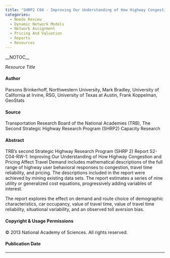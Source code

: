 ```yaml
---
title: "SHRP2 C04 - Improving Our Understanding of How Highway Congestion and Pricing Affect Travel Demand"
categories:
  - Needs Review
  - Dynamic Network Models
  - Network Assignment
  - Pricing And Valuation
  - Reports
  - Resources
---
```


\_\_NOTOC\_\_

*Resource Title*

#### Author

Parsons Brinkerhoff,
Northwestern University,
Mark Bradley,
University of California at Irvine,
RSG,
University of Texas at Austin,
Frank Koppelman,
GeoStats

#### Source

Transportation Research Board of the National Academies (TRB),
The Second Strategic Highway Research Program (SHRP2) Capacity Research

#### Abstract

TRB’s second Strategic Highway Research Program (SHRP 2) Report S2-C04-RW-1: Improving Our Understanding of How Highway Congestion and Pricing Affect Travel Demand includes mathematical descriptions of the full range of highway user behavioral responses to congestion, travel time reliability, and pricing. The descriptions included in the report were achieved by mining existing data sets. The report estimates a series of nine utility or generalized cost equations, progressively adding variables of interest.

The report explores the effect on demand and route choice of demographic characteristics, car occupancy, value of travel time, value of travel time reliability, situational variability, and an observed toll aversion bias.

#### Copyright & Usage Permissions

© 2013 National Academy of Sciences. All rights reserved.

#### Publication Date

------------------------------------------------------------------------

<comments />

